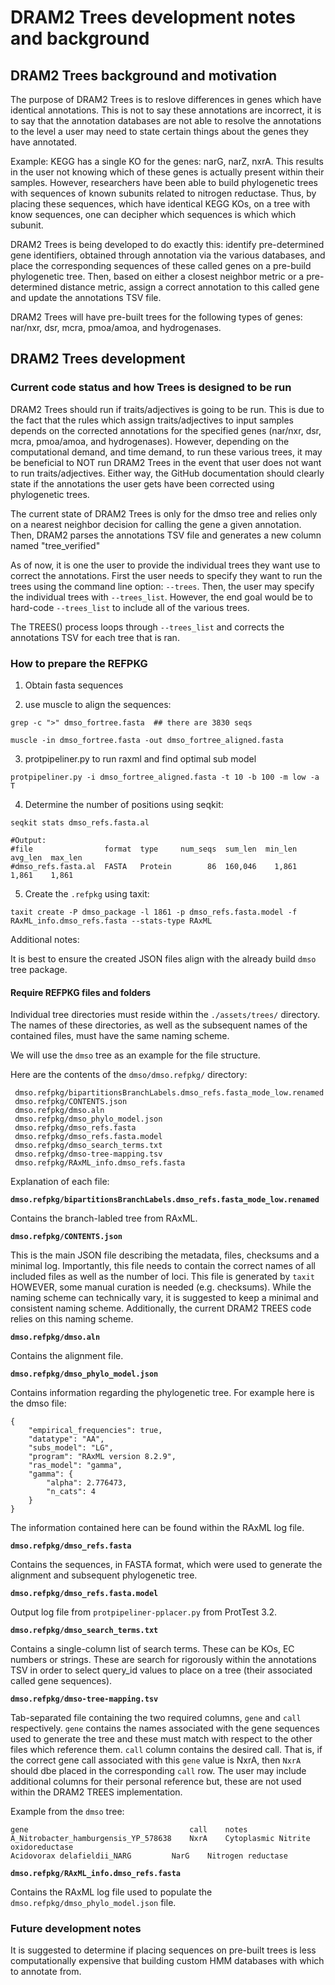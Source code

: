 # DRAM2 Trees development notes and background



## DRAM2 Trees background and motivation

The purpose of DRAM2 Trees is to reslove differences in genes which have identical annotations. This is not to say these annotations are incorrect, it is to say that the annotation databases are not able to resolve the annotations to the level a user may need to state certain things about the genes they have annotated. 

Example: KEGG has a single KO for the genes: narG, narZ, nxrA. This results in the user not knowing which of these genes is actually present within their samples. However, researchers have been able to build phylogenetic trees with sequences of known subunits related to nitrogen reductase. Thus, by placing these sequences, which have identical KEGG KOs, on a tree with know sequences, one can decipher which sequences is which which subunit. 

DRAM2 Trees is being developed to do exactly this: identify pre-determined gene identifiers, obtained through annotation via the various databases, and place the corresponding sequences of these called genes on a pre-build phylogenetic tree. Then, based on either a closest neighbor metric or a pre-determined distance metric, assign a correct annotation to this called gene and update the annotations TSV file.

DRAM2 Trees will have pre-built trees for the following types of genes: nar/nxr, dsr, mcra, pmoa/amoa, and hydrogenases.



## DRAM2 Trees development

### Current code status and how Trees is designed to be run

DRAM2 Trees should run if traits/adjectives is going to be run. This is due to the fact that the rules which assign traits/adjectives to input samples depends on the corrected annotations for the specified genes (nar/nxr, dsr, mcra, pmoa/amoa, and hydrogenases). However, depending on the computational demand, and time demand, to run these various trees, it may be beneficial to NOT run DRAM2 Trees in the event that user does not want to run traits/adjectives. Either way, the GitHub documentation should clearly state if the annotations the user gets have been corrected using phylogenetic trees.

The current state of DRAM2 Trees is only for the dmso tree and relies only on a nearest neighbor decision for calling the gene a given annotation. Then, DRAM2 parses the annotations TSV file and generates a new column named "tree_verified" 

As of now, it is one the user to provide the individual trees they want use to correct the annotations. First the user needs to specify they want to run the trees using the command line option: `--trees`. Then, the user may specify the individual trees with `--trees_list`. However, the end goal would be to hard-code `--trees_list` to include all of the various trees.

The TREES() process loops through `--trees_list` and corrects the annotations TSV for each tree that is ran. 

### How to prepare the REFPKG

1) Obtain fasta sequences

2) use muscle to align the sequences:

`grep -c ">" dmso_fortree.fasta  ## there are 3830 seqs`

`muscle -in dmso_fortree.fasta -out dmso_fortree_aligned.fasta`

3) protpipeliner.py to run raxml and find optimal sub model

`protpipeliner.py -i dmso_fortree_aligned.fasta -t 10 -b 100 -m low -a T`

4) Determine the number of positions using seqkit:

`seqkit stats dmso_refs.fasta.al`

```
#Output:
#file                format  type     num_seqs  sum_len  min_len  avg_len  max_len
#dmso_refs.fasta.al  FASTA   Protein        86  160,046    1,861    1,861    1,861
```

5) Create the `.refpkg` using taxit:

`taxit create -P dmso_package -l 1861 -p dmso_refs.fasta.model -f RAxML_info.dmso_refs.fasta --stats-type RAxML`

Additional notes:

It is best to ensure the created JSON files align with the already build `dmso` tree package. 

#### Require REFPKG files and folders

Individual tree directories must reside within the `./assets/trees/` directory. The names of these directories, as well as the subsequent names of the contained files, must have the same naming scheme.

We will use the `dmso` tree as an example for the file structure.

Here are the contents of the `dmso/dmso.refpkg/` directory:
```
 dmso.refpkg/bipartitionsBranchLabels.dmso_refs.fasta_mode_low.renamed
 dmso.refpkg/CONTENTS.json
 dmso.refpkg/dmso.aln
 dmso.refpkg/dmso_phylo_model.json
 dmso.refpkg/dmso_refs.fasta
 dmso.refpkg/dmso_refs.fasta.model
 dmso.refpkg/dmso_search_terms.txt
 dmso.refpkg/dmso-tree-mapping.tsv
 dmso.refpkg/RAxML_info.dmso_refs.fasta
```

Explanation of each file:

**`dmso.refpkg/bipartitionsBranchLabels.dmso_refs.fasta_mode_low.renamed`**

Contains the branch-labled tree from RAxML.

**`dmso.refpkg/CONTENTS.json`**

This is the main JSON file describing the metadata, files, checksums and a minimal log. Importantly, this file needs to contain the correct names of all included files as well as the number of loci. This file is generated by `taxit` HOWEVER, some manual curation is needed (e.g. checksums). While the naming scheme can technically vary, it is suggested to keep a minimal and consistent naming scheme. Additionally, the current DRAM2 TREES code relies on this naming scheme. 

**`dmso.refpkg/dmso.aln`**

Contains the alignment file. 

**`dmso.refpkg/dmso_phylo_model.json`**

Contains information regarding the phylogenetic tree. For example here is the dmso file:

```
{
    "empirical_frequencies": true, 
    "datatype": "AA", 
    "subs_model": "LG", 
    "program": "RAxML version 8.2.9", 
    "ras_model": "gamma", 
    "gamma": {
        "alpha": 2.776473, 
        "n_cats": 4
    }
}
```

The information contained here can be found within the RAxML log file.

**`dmso.refpkg/dmso_refs.fasta`**

Contains the sequences, in FASTA format, which were used to generate the alignment and subsequent phylogenetic tree.

**`dmso.refpkg/dmso_refs.fasta.model`**

Output log file from `protpipeliner-pplacer.py` from ProtTest 3.2.

**`dmso.refpkg/dmso_search_terms.txt`**

Contains a single-column list of search terms. These can be KOs, EC numbers or strings. These are search for rigorously within the annotations TSV in order to select query_id values to place on a tree (their associated called gene sequences).

**`dmso.refpkg/dmso-tree-mapping.tsv`**

Tab-separated file containing the two required columns, `gene` and `call` respectively. `gene` contains the names associated with the gene sequences used to generate the tree and these must match with respect to the other files which reference them. `call` column contains the desired call. That is, if the correct gene call associated with this `gene` value is NxrA, then `NxrA` should dbe placed in the corresponding `call` row. The user may include additional columns for their personal reference but, these are not used within the DRAM2 TREES implementation. 

Example from the `dmso` tree:

```
gene	                                call	notes
A_Nitrobacter_hamburgensis_YP_578638  	NxrA	Cytoplasmic Nitrite oxidoreductase
Acidovorax delafieldii_NARG	        NarG	Nitrogen reductase
```

**`dmso.refpkg/RAxML_info.dmso_refs.fasta`**

Contains the RAxML log file used to populate the `dmso.refpkg/dmso_phylo_model.json` file.


### Future development notes

It is suggested to determine if placing sequences on pre-built trees is less computationally expensive that building custom HMM databases with which to annotate from. 



